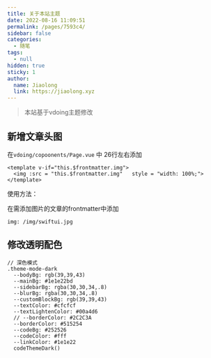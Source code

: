 ```yaml
---
title: 关于本站主题
date: 2022-08-16 11:09:51
permalink: /pages/7593c4/
sidebar: false
categories: 
  - 随笔
tags: 
  - null
hidden: true
sticky: 1
author: 
  name: Jiaolong
  link: https://jiaolong.xyz 
---
```


> 本站基于vdoing主题修改

## 新增文章头图 

在`vdoing/copoonents/Page.vue` 中 26行左右添加

``` vue
<template v-if="this.$frontmatter.img">
  <img :src = "this.$frontmatter.img"   style = "width: 100%;">
</template>
```

使用方法：

在需添加图片的文章的frontmatter中添加

```
img: /img/swiftui.jpg
```



## 修改透明配色

```
// 深色模式
.theme-mode-dark
  --bodyBg: rgb(39,39,43)
  --mainBg: #1e1e22bd
  --sidebarBg: rgba(30,30,34,.8)
  --blurBg: rgba(30,30,34,.8)
  --customBlockBg: rgb(39,39,43)
  --textColor: #cfcfcf
  --textLightenColor: #00a4d6
  // --borderColor: #2C2C3A
  --borderColor: #515254
  --codeBg: #252526
  --codeColor: #fff
  --linkColor: #1e1e22
  codeThemeDark()
```

